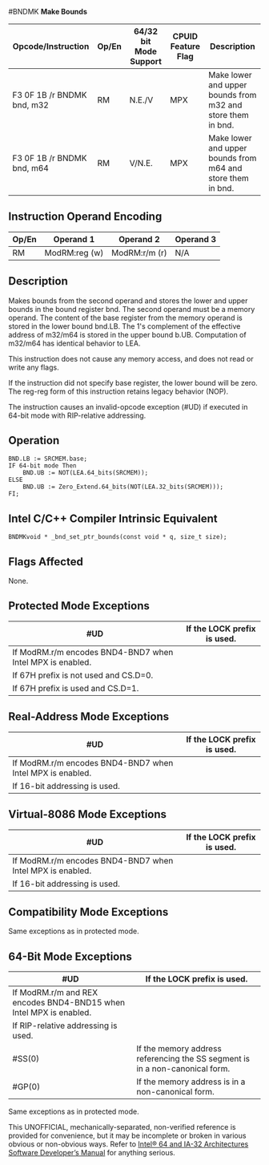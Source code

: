 #BNDMK
**Make Bounds**

| Opcode/Instruction         | Op/En | 64/32 bit Mode Support | CPUID Feature Flag | Description                                                 |
| -------------------------- | ----- | ---------------------- | ------------------ | ----------------------------------------------------------- |
| F3 0F 1B /r BNDMK bnd, m32 | RM    | N.E./V                 | MPX                | Make lower and upper bounds from m32 and store them in bnd. |
| F3 0F 1B /r BNDMK bnd, m64 | RM    | V/N.E.                 | MPX                | Make lower and upper bounds from m64 and store them in bnd. |

## Instruction Operand Encoding

| Op/En | Operand 1     | Operand 2     | Operand 3 |
| ----- | ------------- | ------------- | --------- |
| RM    | ModRM:reg (w) | ModRM:r/m (r) | N/A       |

## Description

Makes bounds from the second operand and stores the lower and upper bounds in the bound register bnd. The second operand must be a memory operand. The content of the base register from the memory operand is stored in the lower bound bnd.LB. The 1's complement of the effective address of m32/m64 is stored in the upper bound b.UB. Computation of m32/m64 has identical behavior to LEA.

This instruction does not cause any memory access, and does not read or write any flags.

If the instruction did not specify base register, the lower bound will be zero. The reg-reg form of this instruction retains legacy behavior (NOP).

The instruction causes an invalid-opcode exception (#​​​UD) if executed in 64-bit mode with RIP-relative addressing.

## Operation

```
BND.LB := SRCMEM.base;
IF 64-bit mode Then
    BND.UB := NOT(LEA.64_bits(SRCMEM));
ELSE
    BND.UB := Zero_Extend.64_bits(NOT(LEA.32_bits(SRCMEM)));
FI;

```

## Intel C/C++ Compiler Intrinsic Equivalent

```
BNDMKvoid * _bnd_set_ptr_bounds(const void * q, size_t size);

```

## Flags Affected

None.

## Protected Mode Exceptions

| #​​​UD                                                    | If the LOCK prefix is used. |
| --------------------------------------------------------- | --------------------------- |
| If ModRM.r/m encodes BND4-BND7 when Intel MPX is enabled. |
| If 67H prefix is not used and CS.D=0.                     |
| If 67H prefix is used and CS.D=1.                         |

## Real-Address Mode Exceptions

| #​​​UD                                                    | If the LOCK prefix is used. |
| --------------------------------------------------------- | --------------------------- |
| If ModRM.r/m encodes BND4-BND7 when Intel MPX is enabled. |
| If 16-bit addressing is used.                             |

## Virtual-8086 Mode Exceptions

| #​​​UD                                                    | If the LOCK prefix is used. |
| --------------------------------------------------------- | --------------------------- |
| If ModRM.r/m encodes BND4-BND7 when Intel MPX is enabled. |
| If 16-bit addressing is used.                             |

## Compatibility Mode Exceptions

Same exceptions as in protected mode.

## 64-Bit Mode Exceptions

| #​​​UD                                                             | If the LOCK prefix is used.                                                  |
| ------------------------------------------------------------------ | ---------------------------------------------------------------------------- |
| If ModRM.r/m and REX encodes BND4-BND15 when Intel MPX is enabled. |
| If RIP-relative addressing is used.                                |
| \#​​​​​SS(0)                                                       | If the memory address referencing the SS segment is in a non-canonical form. |
| \#​​​​GP(0)                                                        | If the memory address is in a non-canonical form.                            |

Same exceptions as in protected mode.

This UNOFFICIAL, mechanically-separated, non-verified reference is provided for convenience, but it may be
incomplete or broken in various obvious or non-obvious
ways. Refer to [Intel® 64 and IA-32 Architectures Software Developer’s Manual](https://software.intel.com/en-us/download/intel-64-and-ia-32-architectures-sdm-combined-volumes-1-2a-2b-2c-2d-3a-3b-3c-3d-and-4) for anything serious.
